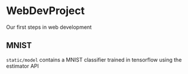 # WebDevProject
Our first steps in web development

## MNIST
`static/model` contains a MNIST classifier trained in tensorflow using the estimator API


